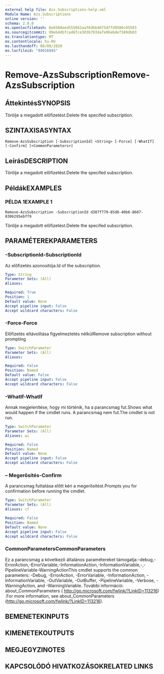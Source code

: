 ```yaml
---
external help file: Azs.Subscriptions-help.xml
Module Name: Azs.Subscriptions
online version: ''
schema: 2.0.0
ms.openlocfilehash: 6e6588eed555062aaf6dbb4075dffd9506c05503
ms.sourcegitcommit: 09eb4dbfcad6fce303b793dafe9bebdef589db03
ms.translationtype: MT
ms.contentlocale: hu-HU
ms.lasthandoff: 08/08/2020
ms.locfileid: "94016945"
---
```

# <span data-ttu-id="41186-101">Remove-AzsSubscription</span><span class="sxs-lookup"><span data-stu-id="41186-101">Remove-AzsSubscription</span></span>

## <span data-ttu-id="41186-102">Áttekintés</span><span class="sxs-lookup"><span data-stu-id="41186-102">SYNOPSIS</span></span>
<span data-ttu-id="41186-103">Törölje a megadott előfizetést.</span><span class="sxs-lookup"><span data-stu-id="41186-103">Delete the specifed subscription.</span></span>

## <span data-ttu-id="41186-104">SZINTAXISA</span><span class="sxs-lookup"><span data-stu-id="41186-104">SYNTAX</span></span>

```
Remove-AzsSubscription [-SubscriptionId] <String> [-Force] [-WhatIf] [-Confirm] [<CommonParameters>]
```

## <span data-ttu-id="41186-105">Leírás</span><span class="sxs-lookup"><span data-stu-id="41186-105">DESCRIPTION</span></span>
<span data-ttu-id="41186-106">Törölje a megadott előfizetést.</span><span class="sxs-lookup"><span data-stu-id="41186-106">Delete the specifed subscription.</span></span>

## <span data-ttu-id="41186-107">Példák</span><span class="sxs-lookup"><span data-stu-id="41186-107">EXAMPLES</span></span>

### <span data-ttu-id="41186-108">PÉLDA 1</span><span class="sxs-lookup"><span data-stu-id="41186-108">EXAMPLE 1</span></span>
```
Remove-AzsSubscription -SubscriptionId d387f779-85d8-40b6-8607-8306295ebff9
```

<span data-ttu-id="41186-109">Törölje a megadott előfizetést.</span><span class="sxs-lookup"><span data-stu-id="41186-109">Delete the specifed subscription.</span></span>

## <span data-ttu-id="41186-110">PARAMÉTEREK</span><span class="sxs-lookup"><span data-stu-id="41186-110">PARAMETERS</span></span>

### <span data-ttu-id="41186-111">-SubscriptionId</span><span class="sxs-lookup"><span data-stu-id="41186-111">-SubscriptionId</span></span>
<span data-ttu-id="41186-112">Az előfizetés azonosítója.</span><span class="sxs-lookup"><span data-stu-id="41186-112">Id of the subscription.</span></span>

```yaml
Type: String
Parameter Sets: (All)
Aliases:

Required: True
Position: 1
Default value: None
Accept pipeline input: False
Accept wildcard characters: False
```

### <span data-ttu-id="41186-113">-Force</span><span class="sxs-lookup"><span data-stu-id="41186-113">-Force</span></span>
<span data-ttu-id="41186-114">Előfizetés eltávolítása figyelmeztetés nélkül</span><span class="sxs-lookup"><span data-stu-id="41186-114">Remove subscription without prompting</span></span>

```yaml
Type: SwitchParameter
Parameter Sets: (All)
Aliases:

Required: False
Position: Named
Default value: False
Accept pipeline input: False
Accept wildcard characters: False
```

### <span data-ttu-id="41186-115">-WhatIf</span><span class="sxs-lookup"><span data-stu-id="41186-115">-WhatIf</span></span>
<span data-ttu-id="41186-116">Annak megjelenítése, hogy mi történik, ha a parancsmag fut.</span><span class="sxs-lookup"><span data-stu-id="41186-116">Shows what would happen if the cmdlet runs.</span></span>
<span data-ttu-id="41186-117">A parancsmag nem fut.</span><span class="sxs-lookup"><span data-stu-id="41186-117">The cmdlet is not run.</span></span>

```yaml
Type: SwitchParameter
Parameter Sets: (All)
Aliases: wi

Required: False
Position: Named
Default value: None
Accept pipeline input: False
Accept wildcard characters: False
```

### <span data-ttu-id="41186-118">– Megerősítés</span><span class="sxs-lookup"><span data-stu-id="41186-118">-Confirm</span></span>
<span data-ttu-id="41186-119">A parancsmag futtatása előtt kéri a megerősítést.</span><span class="sxs-lookup"><span data-stu-id="41186-119">Prompts you for confirmation before running the cmdlet.</span></span>

```yaml
Type: SwitchParameter
Parameter Sets: (All)
Aliases: cf

Required: False
Position: Named
Default value: None
Accept pipeline input: False
Accept wildcard characters: False
```

### <span data-ttu-id="41186-120">CommonParameters</span><span class="sxs-lookup"><span data-stu-id="41186-120">CommonParameters</span></span>
<span data-ttu-id="41186-121">Ez a parancsmag a következő általános paramétereket támogatja:-debug,-ErrorAction,-ErrorVariable,-InformationAction,-InformationVariable,-,-PipelineVariable-WarningAction</span><span class="sxs-lookup"><span data-stu-id="41186-121">This cmdlet supports the common parameters: -Debug, -ErrorAction, -ErrorVariable, -InformationAction, -InformationVariable, -OutVariable, -OutBuffer, -PipelineVariable, -Verbose, -WarningAction, and -WarningVariable.</span></span> <span data-ttu-id="41186-122">További információ: about_CommonParameters ( http://go.microsoft.com/fwlink/?LinkID=113216) .</span><span class="sxs-lookup"><span data-stu-id="41186-122">For more information, see about_CommonParameters (http://go.microsoft.com/fwlink/?LinkID=113216).</span></span>

## <span data-ttu-id="41186-123">BEMENETEK</span><span class="sxs-lookup"><span data-stu-id="41186-123">INPUTS</span></span>

## <span data-ttu-id="41186-124">KIMENETEK</span><span class="sxs-lookup"><span data-stu-id="41186-124">OUTPUTS</span></span>

## <span data-ttu-id="41186-125">MEGJEGYZI</span><span class="sxs-lookup"><span data-stu-id="41186-125">NOTES</span></span>

## <span data-ttu-id="41186-126">KAPCSOLÓDÓ HIVATKOZÁSOK</span><span class="sxs-lookup"><span data-stu-id="41186-126">RELATED LINKS</span></span>

